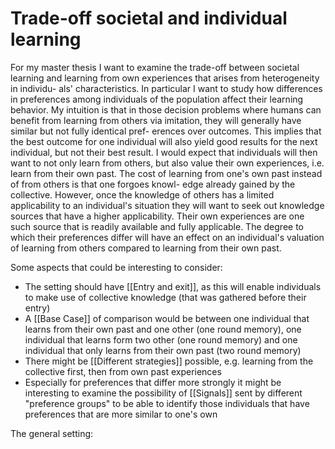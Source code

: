 # Trade-off societal and individual learning

For my master thesis I want to examine the trade-off between societal learning
and learning from own experiences that arises from heterogeneity in individu-
als' characteristics. In particular I want to study how differences in preferences
among individuals of the population affect their learning behavior. My intuition
is that in those decision problems where humans can benefit from learning from
others via imitation, they will generally have similar but not fully identical pref-
erences over outcomes. This implies that the best outcome for one individual
will also yield good results for the next individual, but not their best result. I
would expect that individuals will then want to not only learn from others, but
also value their own experiences, i.e. learn from their own past. The cost of
learning from one's own past instead of from others is that one forgoes knowl-
edge already gained by the collective. However, once the knowledge of others
has a limited applicability to an individual's situation they will want to seek
out knowledge sources that have a higher applicability. Their own experiences
are one such source that is readily available and fully applicable. The degree to
which their preferences differ will have an effect on an individual's valuation of
learning from others compared to learning from their own past.

Some aspects that could be interesting to consider:
+ The setting should have [[Entry and exit]], as this will enable individuals to
make use of collective knowledge (that was gathered before their entry)
+ A [[Base Case]] of comparison would be between one individual that learns
from their own past and one other (one round memory), one individual
that learns form two other (one round memory) and one individual that
only learns from their own past (two round memory)
+ There might be [[Different strategies]] possible, e.g. learning from
the collective first, then from own past experiences
+ Especially for preferences that differ more strongly it might be interesting
to examine the possibility of [[Signals]] sent by different "preference groups"
to be able to identify those individuals that have preferences that are more
similar to one's own

The general setting:

